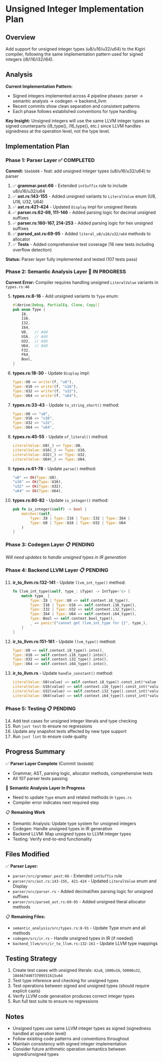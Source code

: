 # Unsigned Integer Implementation Plan

## Overview

Add support for unsigned integer types (u8/u16/u32/u64) to the Kigiri compiler, following the same implementation pattern used for signed integers (i8/i16/i32/i64).

## Analysis

**Current Implementation Pattern:**
- Signed integers implemented across 4 pipeline phases: parser → semantic analysis → codegen → backend_llvm
- Recent commits show clean separation and consistent patterns
- Each phase follows established conventions for type handling

**Key Insight:**
Unsigned integers will use the same LLVM integer types as signed counterparts (i8_type(), i16_type(), etc.) since LLVM handles signedness at the operation level, not the type level.

## Implementation Plan

### Phase 1: Parser Layer ✅ COMPLETED

**Commit:** `5bebb08` - feat: add unsigned integer types (u8/u16/u32/u64) to parser

1. ✅ **grammar.pest:66** - Extended `intSuffix` rule to include u8/u16/u32/u64
2. ✅ **ast.rs:143-155** - Added unsigned variants to `LiteralValue` enum (U8, U16, U32, U64)
3. ✅ **ast.rs:421-424** - Updated `Display` impl for unsigned literals
4. ✅ **parser.rs:62-69, 111-146** - Added parsing logic for decimal unsigned suffixes  
5. ✅ **parser.rs:160-167, 214-253** - Added parsing logic for hex unsigned suffixes
6. ✅ **parsed_ast.rs:69-95** - Added `literal_u8/u16/u32/u64` methods to allocator
7. ✅ **Tests** - Added comprehensive test coverage (16 new tests including overflow detection)

**Status:** Parser layer fully implemented and tested (107 tests pass)

### Phase 2: Semantic Analysis Layer 🔄 IN PROGRESS

**Current Error:** Compiler requires handling unsigned `LiteralValue` variants in `types.rs:46`

5. **types.rs:8-16** - Add unsigned variants to `Type` enum:
   ```rust
   #[derive(Debug, PartialEq, Clone, Copy)]
   pub enum Type {
       I8,
       I16,
       I32,
       I64,
       U8,   // Add
       U16,  // Add
       U32,  // Add
       U64,  // Add
       F32,
       F64,
       Bool,
   }
   ```

6. **types.rs:18-30** - Update `Display` impl:
   ```rust
   Type::U8 => write!(f, "u8"),
   Type::U16 => write!(f, "u16"),
   Type::U32 => write!(f, "u32"),
   Type::U64 => write!(f, "u64"),
   ```

7. **types.rs:33-43** - Update `to_string_short()` method:
   ```rust
   Type::U8 => "u8",
   Type::U16 => "u16",
   Type::U32 => "u32",
   Type::U64 => "u64",
   ```

8. **types.rs:45-55** - Update `of_literal()` method:
   ```rust
   LiteralValue::U8(_) => Type::U8,
   LiteralValue::U16(_) => Type::U16,
   LiteralValue::U32(_) => Type::U32,
   LiteralValue::U64(_) => Type::U64,
   ```

9. **types.rs:61-78** - Update `parse()` method:
   ```rust
   "u8" => Ok(Type::U8),
   "u16" => Ok(Type::U16),
   "u32" => Ok(Type::U32),
   "u64" => Ok(Type::U64),
   ```

10. **types.rs:80-82** - Update `is_integer()` method:
    ```rust
    pub fn is_integer(&self) -> bool {
        matches!(self, 
            Type::I8 | Type::I16 | Type::I32 | Type::I64 |
            Type::U8 | Type::U16 | Type::U32 | Type::U64
        )
    }
    ```

### Phase 3: Codegen Layer 📋 PENDING

*Will need updates to handle unsigned types in IR generation*

### Phase 4: Backend LLVM Layer 📋 PENDING

11. **ir_to_llvm.rs:132-141** - Update `llvm_int_type()` method:
    ```rust
    fn llvm_int_type(&self, type_: &Type) -> IntType<'c> {
        match type_ {
            Type::I8 | Type::U8 => self.context.i8_type(),
            Type::I16 | Type::U16 => self.context.i16_type(),
            Type::I32 | Type::U32 => self.context.i32_type(),
            Type::I64 | Type::U64 => self.context.i64_type(),
            Type::Bool => self.context.bool_type(),
            _ => panic!("cannot get llvm_int_type for {}", type_),
        }
    }
    ```

12. **ir_to_llvm.rs:151-161** - Update `llvm_type()` method:
    ```rust
    Type::U8 => self.context.i8_type().into(),
    Type::U16 => self.context.i16_type().into(),
    Type::U32 => self.context.i32_type().into(),
    Type::U64 => self.context.i64_type().into(),
    ```

13. **ir_to_llvm.rs** - Update `handle_constant()` method:
    ```rust
    LiteralValue::U8(value) => self.context.i8_type().const_int(*value as u64, false).as_basic_value_enum(),
    LiteralValue::U16(value) => self.context.i16_type().const_int(*value as u64, false).as_basic_value_enum(),
    LiteralValue::U32(value) => self.context.i32_type().const_int(*value as u64, false).as_basic_value_enum(),
    LiteralValue::U64(value) => self.context.i64_type().const_int(*value, false).as_basic_value_enum(),
    ```

### Phase 5: Testing 📋 PENDING

14. Add test cases for unsigned integer literals and type checking
15. Run `just test` to ensure no regressions
16. Update any snapshot tests affected by new type support
17. Run `just lint` to ensure code quality

## Progress Summary

✅ **Parser Layer Complete** (Commit `5bebb08`)
- Grammar, AST, parsing logic, allocator methods, comprehensive tests
- All 107 parser tests passing

🔄 **Semantic Analysis Layer In Progress** 
- Need to update `Type` enum and related methods in `types.rs`
- Compiler error indicates next required step

📋 **Remaining Work**
- Semantic Analysis: Update type system for unsigned integers
- Codegen: Handle unsigned types in IR generation  
- Backend LLVM: Map unsigned types to LLVM integer types
- Testing: Verify end-to-end functionality

## Files Modified

✅ **Parser Layer:**
- `parser/src/grammar.pest:66` - Extended `intSuffix` rule
- `parser/src/ast.rs:143-155, 421-424` - Updated `LiteralValue` enum and Display
- `parser/src/parser.rs` - Added decimal/hex parsing logic for unsigned suffixes
- `parser/src/parsed_ast.rs:69-95` - Added unsigned literal allocator methods

📋 **Remaining Files:**
- `semantic_analysis/src/types.rs:8-91` - Update Type enum and all methods
- `codegen/src/ir.rs` - Handle unsigned types in IR (if needed)
- `backend_llvm/src/ir_to_llvm.rs:132-161` - Update LLVM type mappings

## Testing Strategy

1. Create test cases with unsigned literals: `42u8`, `1000u16`, `50000u32`, `18446744073709551615u64`
2. Test type inference and checking for unsigned types
3. Test operations between signed and unsigned types (should require explicit casts)
4. Verify LLVM code generation produces correct integer types
5. Run full test suite to ensure no regressions

## Notes

- Unsigned types use same LLVM integer types as signed (signedness handled at operation level)
- Follow existing code patterns and conventions throughout
- Maintain consistency with signed integer implementation
- Consider future arithmetic operation semantics between signed/unsigned types